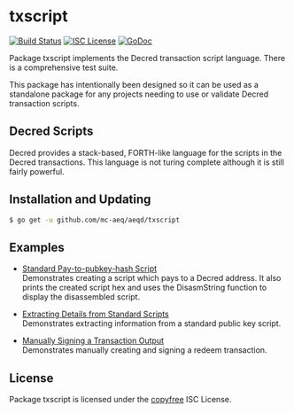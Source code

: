 txscript
========

[![Build Status](http://img.shields.io/travis/decred/dcrd.svg)](https://travis-ci.org/decred/dcrd)
[![ISC License](http://img.shields.io/badge/license-ISC-blue.svg)](http://copyfree.org)
[![GoDoc](https://img.shields.io/badge/godoc-reference-blue.svg)](http://godoc.org/github.com/mc-aeq/aeqd/txscript)

Package txscript implements the Decred transaction script language.  There is
a comprehensive test suite.

This package has intentionally been designed so it can be used as a standalone
package for any projects needing to use or validate Decred transaction scripts.

## Decred Scripts

Decred provides a stack-based, FORTH-like language for the scripts in
the Decred transactions.  This language is not turing complete
although it is still fairly powerful.

## Installation and Updating

```bash
$ go get -u github.com/mc-aeq/aeqd/txscript
```

## Examples

* [Standard Pay-to-pubkey-hash Script](http://godoc.org/github.com/mc-aeq/aeqd/txscript#example-PayToAddrScript)  
  Demonstrates creating a script which pays to a Decred address.  It also
  prints the created script hex and uses the DisasmString function to display
  the disassembled script.

* [Extracting Details from Standard Scripts](http://godoc.org/github.com/mc-aeq/aeqd/txscript#example-ExtractPkScriptAddrs)  
  Demonstrates extracting information from a standard public key script.

* [Manually Signing a Transaction Output](http://godoc.org/github.com/mc-aeq/aeqd/txscript#example-SignTxOutput)  
  Demonstrates manually creating and signing a redeem transaction.

## License

Package txscript is licensed under the [copyfree](http://copyfree.org) ISC
License.

